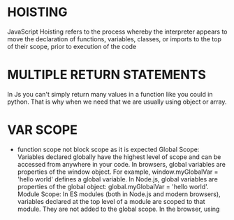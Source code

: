 # HOISTING 
JavaScript Hoisting refers to the process whereby the interpreter appears to move the declaration of functions, variables, classes, or imports to the top of their scope, prior to execution of the code


# MULTIPLE RETURN STATEMENTS
In Js you can't simply return many values in a function like you could in python.
That is why when we need that we are usually using object or array.

# VAR SCOPE
- function scope not block scope as it is expected
  Global Scope:
  Variables declared globally have the highest level of scope and can be accessed from anywhere in your code.
  In browsers, global variables are properties of the window object. For example, window.myGlobalVar = 'hello world' defines a global variable.
  In Node.js, global variables are properties of the global object: global.myGlobalVar = 'hello world'.
  Module Scope:
  In ES modules (both in Node.js and modern browsers), variables declared at the top level of a module are scoped to that module. They are not added to the global scope.
  In the browser, using <script type="module"> creates a module scope for that script.
  Function Scope:
  Variables declared with var (we try to avoid this) are limited to the function scope. They are accessible only within that function and any nested functions.
  Block Scope:
  ES6 introduced block scope with the let and const keywords. A block is typically defined by curly braces {}, like in if statements, loops, and other blocks of code.
  Variables declared with let and const are confined to their block, making them more predictable and reducing the chances of accidental variable hoisting.
# Anonymous functions
- no name
- useful when creating a function to be used only once, or to create a quick closure

# using a named function
```js
  function double(a) {
    return a + a;
  }
  conversions(double, 1, 2, 3);
  // 2 4 6
```
```js
// using an anonymous function
conversions(
  function (a) {
    return a + a;
  },
  1,
  2,
  3,
);
// 2 4 6
```

Function called by test internally is an anonymous function
```js
    function test(a, b) {
      return function(a, b) {a + b}
    }
```


# IIFE - immediately invoked function expression
```js
    (function () {
  console.log("JavaScript: at least it's not Java");
})();


// JavaScript: at least it's not Java
```

```js
const result = (function (a, b) {
  return a + b;
})(1, 2);

console.log(result);
// 3
```

The function is defined and then immediately called. It looks nasty, but it's occasionally useful for a couple of reasons:

Scope: It has its own scope
Expression: Can be convenient for computing a value as a single expression (like above)
Async: Can be used to quickly run code in an async function (we'll cover this later)

# 😵‍💫❗YOU CAN DO THAT 
```js
  const total = function calculateTotal(numMessages, bytesPerMessage) {
  return numMessages * bytesPerMessage;
  }(100, 24);
```


# *THIS* KEYWORD
# 1. EXPECTED BEHAVIOUR
This refers to an object that it was invoked in
```js
  const person = {
    name: "test",
    getName() {
      return this.name
    }
  }

  console.log(person.getName())
```

# 2. Window Context
*This* is not limited to objects or classes. That's where the problems start.
In the global window context This refers to the window
```js
 
  console.log(this) // Window
```
# 3. Node context Strict Mode
console.log(this) // undefined

# 4. Node context old
console.log(this) // {}

# 5. Arrow functions
Arrow functions inherit value of this from the parent scope
In the example below this would result in undefined - we are invoking it in node runtime in strict mode, global this 
in this context is undefined

```js
const person = {
  name: "test",
  getName: () =>  {
    return this.name
  }
}

console.log(person.getName()) // UNDEFINED 

```

# ARROW FUNCTIONS
What's the Difference?
Fat arrow functions are usually declared as variables, while the function keyword may or may not be declared as a variable.
Fat arrow functions *handle object scoping in a more intuitive way* 
Fat arrow functions *don't work as constructors*
Fat arrow functions *do not have access to arguments*

❌ this will not work
```js
// const foo = (x, y ) => {
//   console.log(...arguments)
// }
//
// foo(1, 2 )
```

✅ this will
You can assign a standard function to a variable or you can make it a name foo
```js
const oldFoo = function(x, y) {
  console.log(...arguments)
}

oldFoo(1, 2) // 1, 2

function oldFoo2(x, y) {
  console.log(...arguments)
}

oldFoo2(1, 2) // 1, 2
```

With a fat-arrow function, the this keyword refers to the same context as its parent. In essence, fat arrow functions "preserve" the this context. That's why this this.firstName and this.lastName are undefined in this example:

```js
const author = {
  firstName: "Lane",
  lastName: "Wagner",
  getName: () => {
    return `${this.firstName} ${this.lastName}`;
  },
};
console.log(author.getName());
// Prints: undefined undefined
// because `this` still refers to the global object
// and `firstName` and `lastName` are not defined globally
```


# SPREAD
The spread syntax shallow-copies the properties of the objects you're spreading. If properties have the same name, the last (right-most) object's property will overwrite the previous ones
```js 
  function mergeTemplates(defaultTemplates, customTemplates) {
  return {
    ...defaultTemplates, 
    ...customTemplates
  }
  // ?
}
```

# BIND 
In js methods ARE NOT BOUND TO THEIR OBJECT BY DEFAULT. So if we want to use a method as a callback function we may 
run into issues.
For example we want to use getName from person object:

✅ Works as expected
```js
const person = {
  name: "name",
  getName() {
    console.log( this.name)
  }
}

person.getName()
```
❌ Will not work
```js
  const boundMethodTest = person.getName;
// boundMethodTest(); // TypeError: Cannot read properties of undefined (reading 'name')
```

✅ In order to use this method we need to bind it to the person object
```js
const boundMethodCorrect = person.getName.bind(person)
boundMethodCorrect() // name
```

# Callback with bind example
```js
const campaign = {
  name: "Welcome Campaign",
  maxMessages: 100,
  sentMessages: 30,
  sendMessage() {
    this.sentMessages++;
  },
};

function sendWelcome(name, callback) {
  callback();
  console.log(`Sending: "Welcome ${name}! We are so glad you are here."`);
}

console.log("Campaign Messages:", campaign.sentMessages);

// don't touch above this line

sendWelcome("Tyler", campaign.sendMessage.bind(campaign));

// don't touch below this line

console.log("Campaign Messages:", campaign.sentMessages);
```


# CLASSES 
Templates for creating objects. 

```js
    class User {
      constructor(name, age) {
        this.name = name;
        this.age = age;
     }
  }
  const user = new User("Lane", 100);
```

❗ *Class* declaration creates a new class
❗ *constructor* is a method that is called when new object (new instance of a class) is created
❗ *new* keyword calls the constructor method and creates a new instance of the class

 By default all class properties are public, they can be accessed and modified from outside the class. 
```js
  const film = new Movie('Pulp Fiction')
  console.log(film.name);
  film.name = "Fuck you that's why"
  console.log(film.name) // Fuck you that's why
```
# PRIVATE PROPERTIES + SETTERS AND GETTERS
To get a private property define it at the top of the class with a hashtag
```js
class Movie2 {
  #name;
  constructor(name) {
    this.#name = name;
  }
  get title() {
    return this.#name;
  }
  set title(newTitle) {
    return this.#name = newTitle
  }
}

const film2 = new Movie2("Plebania");
console.log(film2.name); // undefined
console.log(film2.title)
```

# STATIC METHODS AND PROPERTIES
Can't be used by the instances of a class (objects created from the class templates). Useful for some internal 
calculations etc within a class.

```js
  class TestStatic {
  static count = 0;
  
  constructor(name) {
    this.name = name
  }
  
  static getCount() {
    console.log(this.count);
    return this.count;
  }

  // static member is not accessible - with private property we could access this 
  getCountFromInstance() {
    return this.count 
  }
}


  const test1 = new TestStatic("test1")
  console.log(test1.name) // test1

  test1.getCount() //: test1.getCount is not a function
  console.log(test1.count) // undefined
```


# STATIC METHODS ANOTHER EXAMPLE
- You can access class itself
- you can call some methods on the class from within the constructor function

```js 
  class Message {
  static TOTAL_MESSAGES = 0;
  static TOTAL_MESSAGE_LENGTH = 0;


  constructor(recipient, sender, body) {
    this.recipient = recipient;
    this.sender = sender;
    this.body = body;
    Message.TOTAL_MESSAGES++
    Message.TOTAL_MESSAGE_LENGTH  += body.length
  }

  static getAverageMessageLength() {
    console.log(Message.TOTAL_MESSAGES);
    console.log(Message.TOTAL_MESSAGE_LENGTH);
    return Math.round(this.TOTAL_MESSAGE_LENGTH / this.TOTAL_MESSAGES )
  }
}

const t = new Message('🍆', "🚀", "Cześć Marysia");
const t2 = new Message('🍆🍆', "🚀🚀", "Cześć Marysia sia");
console.log(Message.getAverageMessageLength())
```

# Getters and Setters 
Look like static methods but are accessed like properties without "()"
Notice that we've renamed this.name to this._name in our constructor to avoid a name collision with the getter itself.

```js
  class User {
  constructor(name, age) {
    this._name = name;
    this.age = age;
  }

  get name() {
    return this._name.toUpperCase();
  }
}

const lane = new User("Lane", 30);
console.log(lane.name); // LANE
```

```js
  class User {
  constructor(name, age) {
    this.name = name;
    this._age = age;
  }

  get age() {
    return this._age;
  }

  set age(value) {
    if (value < 0) {
      throw new Error("Age can't be negative.");
    }
    this._age = value;
  }
}

const lane = new User("Lane", 29);
lane.age = -5; // "Age can't be negative."
console.log(lane.age); // 29
```


Private Methods
Definition: Methods prefixed with # (e.g., #myMethod()), introduced in ES2022 for JavaScript classes.
Access: Only accessible within the class where they're defined. Cannot be called from outside the class or from instances.
Purpose: Encapsulate internal logic, prevent external access, and avoid name conflicts.
Static Methods
Definition: Methods prefixed with static (e.g., static myMethod()), available since ES6.
Access: Called directly on the class itself (e.g., ClassName.myMethod()), not on instances. Instances don't have access to them.
Purpose: Provide utility functions or behaviors that don't depend on instance state, like factory methods or constants.
Key Differences
Scope: Private methods are instance-bound and hidden; static methods are class-bound and shared.
Invocation: Private: this.#method() inside the class; Static: Class.method() outside.
Use Case: Private for internal encapsulation; Static for class-level operations without needing an instance.

# INHERITANCE
- Classes can inherit properties from other classes we do that using *extends* keyword
```js
class Sender {
  constructor(recipient) {
    this.recipient = recipient;
  }
}

class SMSSender extends Sender {
  sendMessage(message) {
    console.log(`Sending SMS to ${this.recipient}: ${message}`);
  }
}

class EmailSender extends Sender {
  sendMessage(message) {
    console.log(`Sending email to ${this.recipient}: ${message}`);

  }
}

const t = new SMSSender('TEST')
const te = new EmailSender('email')

t.sendMessage("Hello")
te.sendMessage("Idk")
// Sending SMS to TEST: Hello
// Sending email to email: Idk

```

# SUPER
The example from above works fine, but what if we want to add a constructor function to a class that inherits some 
properties from another class? In such case we need to call a constructor from that parent function too. 
For example lets say we want to add extra property to SMSSender class. Without super it will not work.
```js
class SMSSender extends Sender {
  constructor(someProperty, recipient) {
    super(recipient);
    this.someProperty = someProperty;
  }
  sendMessage(message) {
    console.log(`Sending SMS to ${this.recipient}: ${message}`);
  }
}
```

We can also use it to call parent method:
```js

class SMSSenderExtended extends SMSSender {
  constructor(someProperty, recipient) {
    super(recipient, someProperty);
  }
  send(message) {
    super.sendMessage(message)
  }
}

const t = new SMSSenderExtended(`some prop`, `recipient`)
t.send('whaaaaat')

```

# Another example
```js
class Sender {
  constructor(recipient) {
    this.recipient = recipient;
  }

  formatMessage(message) {
    return `To: ${this.recipient}, Message: ${message}`;
  }
}

class SMSSender extends Sender {
  constructor(recipient) {
    super(recipient)
  }
  formatMessage(message) {
    return `${super.formatMessage(message)} [SMS]`
  }
}

class EmailSender extends Sender {
  constructor(recipient) {
    super(recipient)
  }
  formatMessage(message) {
    return `${super.formatMessage(message)} [Email]`

  }
}

const t = new EmailSender('recipient')
console.log(t.formatMessage('Hi there'))


```

# INHERITANCE BEFORE CLASSES AND HOW IT ALL WORKS UNDER THE HOOD
Classes are just syntactic sugar for prototypes - underlying mechanism for inheritance. 
Every object in js has a prototype. It is stored internally in the property named __proto__ 
When object "inherits" from the parent it simply means that the parent is its 
prototype. At the very beginning of every prototype chain there is a prototype object. 
We can still create an object that has its prototype by using Object.create()
So when we create a new object its prototype is Object.prototype and Object.protytpe.__proto__ = null
```js
const newObj = {}
console.log(newObj.__proto__ === Object.prototype) // true
```
With classes, it's the same under the hood. When we create a class we also create an object who acts as the 
prototype for all new instances. 

```js
const pureTitan = {
  // (define a parent object / prototype)
  name: "Eren's mom",
  speak(msg) {
    console.log("*titan noises*");
  },
};
pureTitan.speak();
// *titan noises*

const beastTitan = Object.create(pureTitan); // (define a child)

console.log(beasTitan.__proto__ === pureTitan)

console.log(beastTitan.name); // (accessing .name from pureTitan)
console.log(beastTitan.__proto__.name); // (accessing .name from pureTitan)
// Eren's mom

beastTitan.name = "Zeke";
beastTitan.speak = function () {
  console.log(`${this.name} says, "I'm the Beast Titan"`);
};

beastTitan.speak();
// Zeke says, "I'm the Beast Titan"
```

# Object.getPrototypeOf() 
returns the prototype of an object

```js
const pureTitan = {
  name: "Eren's mom",
};

const beastTitan = Object.create(pureTitan);
beastTitan.name = "Zeke";

console.log(beastTitan); // { name: "Zeke" }
console.log(Object.getPrototypeOf(beastTitan)); // { name: "Eren's mom" }
console.log(Object.getPrototypeOf(Object.getPrototypeOf(beastTitan))); // {} (Object.prototype)
console.log(
        Object.getPrototypeOf(
                Object.getPrototypeOf(Object.getPrototypeOf(beastTitan)),
        ),
); // null (end of the chain)
```

# How Are Parent Members Accessed?
You might think that using Object.create() copies the properties from the parent object to the child object:

const pureTitan = {
name: "Eren's mom",
};

const beastTitan = Object.create(pureTitan);
console.log(beastTitan.name); // Eren's mom

JavaScript looks within the beastTitan object for the name property and doesn't find it because we never set one. So 
it *checks its prototype (using Object.getPrototypeOf(beastTitan))*, which is pureTitan, and finds the name property 
there. It uses that value instead.

```js
const user = {

  name: "Default User",
  type: "user",
};

const adminUser = Object.create(user);
adminUser.type = "admin";

function isAdmin(object) {
  
  // this is the same
  const isProto =  adminUser === object.__proto__
  const isProto2 =  adminUser === Object.getPrototypeOf(object);

  return isProto && isProto2
}
const newO = Object.create(adminUser);
isAdmin(newO) // true
```


# for loop
```js
function bulkSendCost(numMessages) {
  let cost = 0;
  for (let i = 0; numMessages > i; i++ ) {
    let dynamicFee = i + i / 100
    cost += dynamicFee
    if (i === 3) break
  }
  return cost;
}

console.log(bulkSendCost(10))

// calculate max messages within budget
function maxMessagesWithinBudget(budget) {
  let costOfMessages = 0;
  let messagesCount = 0;
  for (messagesCount; budget > costOfMessages; messagesCount++ ) {
    costOfMessages += 1 + messagesCount * 0.01
    if (budget < costOfMessages) break;
  }
  return messagesCount
}
maxMessagesWithinBudget(10)

//❗The same function thath coulg go endlessly until break
function maxMessagesWithinBudget(budget) {
  let totalCost = 0;
  let count = 0;

  //❗empty condition
  for (let i = 0; ; i++) {
    const cost = 1.0 + i * 0.01;
    if (totalCost + cost > budget) {
      break;
    }
    totalCost += cost;
    count += 1;
  }

  return count;
}


```
# PRIME NUMBERS TASK 
A prime number is a natural number greater than 1 that has exactly two distinct positive divisors:
→ 1 and itself.

Function to check prime numbers
Prime numbers can't be even


```js
function printPrimes(max) {
  for (let i = 0; max >= i; i++) {
    
    // 2 is a prime but 2 % 2 === condition would be true so we need to handle 2 first otherwise we would skip it 
    if (i === 2 ) {
    console.log(i)
    continue
  }
    
    // check for even numbers as above 2 they are never primes
    if (i % 2 === 0) continue

    // we start by setting flag as true 
    let isAPrime = true
    
    // now we start another loop where we will go through every number up until the currently checked one
    for (let j = 3;  j < i;   j++) {

      //this means it is not a prime number we want to break this check and update isAPrime flag
      if (i % j === 0) {
        isAPrime = false
        break
      }
    }
    
    if (isAPrime) console.log(i)
  }
}

printPrimes(20);
```

# Optimized algorithm to check prime numbers
An example from above works, but we can optimize it a lot
Each not prime number must have at least two divisors cause 
n = a x b
One must be greater or equal to square root n
One must be smaller or equal to square root n
Why?
If both were smaller than multiplication of them would be smaller than n
If both were bigger would be bigger
Knowing this we can simply check all numbers up until square root n

So in second loop to avoid checking all the numbers until n we just check square root of n
i * i <= n 
The loop will stop if i * i is bigger than n
We also increment by two since even numbers are not primes
This way our loop is much more efficient.


```js
function printPrimes(max) {
  for (let i = 0; max >= i; i++) {
    
      if (i === 2 ) {
        console.log(i)
        continue
      }
    if (i % 2 === 0) continue

    let isAPrime = true
    
    // start with 3 as this is the minimum
    for (let j = 3;  j * j  <= i; j+=2) {

      //this means it is not a prime number we want to break this check and update isAPrime flag
      if (i % j === 0) {
        isAPrime = false
        break
      }
    }
    
    if (isAPrime) console.log(i)
  }
}

printPrimes(20);
```

# while
```js
function getMaxMessagesToSend(costMultiplier, maxCostInPennies) {

  let actualCostInPennies = 1.0;
  let maxMessagesToSend = 1;
  let balance = maxCostInPennies - actualCostInPennies;

  // console.log({maxCostInPennies}, {actualCostInPennies});

  while (balance >= actualCostInPennies   ) {
    actualCostInPennies *= costMultiplier;
    balance -= actualCostInPennies;
    maxMessagesToSend++;
    console.log(actualCostInPennies);
  }

  if (balance < 0) {
    maxMessagesToSend--;
  }

  return maxMessagesToSend;
}
```



# For in 
Used to loop over object keys

```js
const printMatchingProperties = (messageLog, searchTerm) => {

for (let key in messageLog) {
  if (key.startsWith(searchTerm)) console.log(`Found: ${key} ->  ${messageLog[key]}`)
} 
};
```

# string to array 
```js
const string = 'string'
const arr1 = string.split('')
const arr2 = Array.from(string)
console.log(arr1) // [ 's', 't', 'r', 'i', 'n', 'g' ]
console.log(arr2) //[ 's', 't', 'r', 'i', 'n', 'g' ]

const str2 = arr1.join("")
console.log(str2) // string

```
